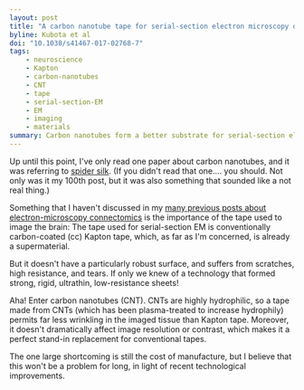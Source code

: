 ```yaml
---
layout: post
title: "A carbon nanotube tape for serial-section electron microscopy of brain ultrastructure"
byline: Kubota et al
doi: "10.1038/s41467-017-02768-7"
tags:
    - neuroscience
    - Kapton
    - carbon-nanotubes
    - CNT
    - tape
    - serial-section-EM
    - EM
    - imaging
    - materials
summary: Carbon nanotubes form a better substrate for serial-section electon microscopy than the conventional Kapton tape.
---
```


Up until this point, I've only read one paper about carbon nanotubes, and it was referring to [spider silk](http://blog.jordan.matelsky.com/365papers/100/). (If you didn't read that one.... you should. Not only was it my 100th post, but it was also something that sounded like a not real thing.)

Something that I haven't discussed in my [many previous posts about electron-microscopy connectomics](http://blog.jordan.matelsky.com/365papers/tag/#connectome) is the importance of the tape used to image the brain: The tape used for serial-section EM is conventionally carbon-coated (cc) Kapton tape, which, as far as I'm concerned, is already a supermaterial.

But it doesn't have a particularly robust surface, and suffers from scratches, high resistance, and tears. If only we knew of a technology that formed strong, rigid, ultrathin, low-resistance sheets!

Aha! Enter carbon nanotubes (CNT). CNTs are highly hydrophilic, so a tape made from CNTs (which has been plasma-treated to increase hydrophily) permits far less wrinkling in the imaged tissue than Kapton tape. Moreover, it doesn't dramatically affect image resolution or contrast, which makes it a perfect stand-in replacement for conventional tapes.

The one large shortcoming is still the cost of manufacture, but I believe that this won't be a problem for long, in light of recent technological improvements.
